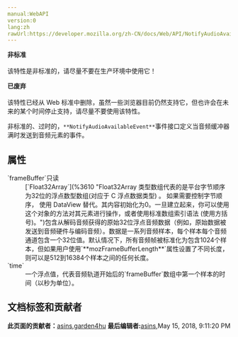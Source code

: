 ```yaml
---
manual:WebAPI
version:0
lang:zh
rawUrl:https://developer.mozilla.org/zh-CN/docs/Web/API/NotifyAudioAvailableEvent
---
```






**非标准**<br></br>该特性是非标准的，请尽量不要在生产环境中使用它！




**已废弃**<br></br>该特性已经从 Web 标准中删除，虽然一些浏览器目前仍然支持它，但也许会在未来的某个时间停止支持，请尽量不要使用该特性。




非标准的、过时的，`**NotifyAudioAvailableEvent**`事件接口定义当音频缓冲器满时发送到音频元素的事件。






## 属性<a name="属性"></a>
<dl><dt>`frameBuffer`只读</dt><dd>[`Float32Array`](%3610 "Float32Array 类型数组代表的是平台字节顺序为32位的浮点数型数组(对应于 C 浮点数据类型) 。 如果需要控制字节顺序， 使用 DataView 替代。其内容初始化为0。一旦建立起来，你可以使用这个对象的方法对其元素进行操作，或者使用标准数组索引语法 (使用方括号)。")包含从解码音频获得的原始32位浮点音频数据（例如，原始数据被发送到音频硬件与编码音频）。数据是一系列音频样本，每个样本每个音频通道包含一个32位值。默认情况下，所有音频帧被标准化为包含1024个样本，但如果用户使用`**mozFrameBufferLength**`属性设置了不同长度，则可以是512到16384个样本之间的任何长度。</dd><dt>`time`</dt><dd>一个浮点值，代表音频轨道开始后的`frameBuffer`数组中第一个样本的时间（以秒为单位）。</dd></dl>



## 文档标签和贡献者
**此页面的贡献者：**[asins](%15734 ""),[garden4hu](%13038 "")
**最后编辑者:**[asins](%15734 ""),<time>May 15, 2018, 9:11:20 PM</time>


